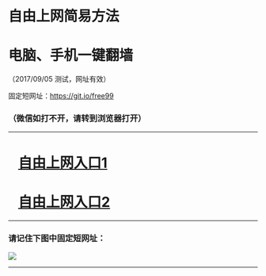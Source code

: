 ﻿# 自由上网简易方法

# 电脑、手机一键翻墙

（2017/09/05 测试，网址有效）

固定短网址：https://git.io/free99

### （微信如打不开，请转到浏览器打开）


***





# &nbsp;&nbsp; <a href="http://ft321963274.fwq-tz1001.xyz/fwqtz01.html?t=090500117446 " target="_blank">自由上网入口1</a>
# &nbsp;&nbsp; <a href="http://ft198599905.fwq-tz1002.xyz/fwqtz02.html?t=090500122161 " target="_blank">自由上网入口2</a>
***

### 请记住下图中固定短网址：

<img src="https://s3-us-west-2.amazonaws.com/fwq-1001/yjfq-20170905okok.png" /> 


***

